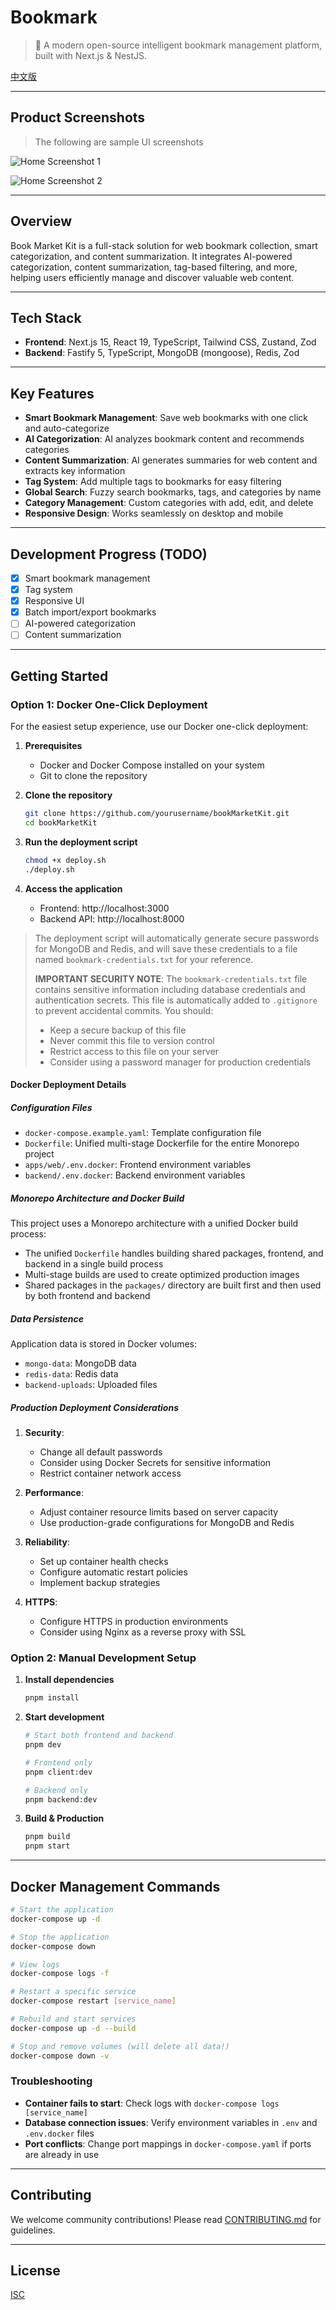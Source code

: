 # Bookmark

> 🚀 A modern open-source intelligent bookmark management platform, built with Next.js & NestJS.

[中文版](./README.zh.md)

---

## Product Screenshots

> The following are sample UI screenshots

![Home Screenshot 1](https://pic1.imgdb.cn/item/6810b45c58cb8da5c8d45ebc.png)

![Home Screenshot 2](https://pic1.imgdb.cn/item/6810b45c58cb8da5c8d45ebd.png)

---

## Overview

Book Market Kit is a full-stack solution for web bookmark collection, smart categorization, and content summarization. It integrates AI-powered categorization, content summarization, tag-based filtering, and more, helping users efficiently manage and discover valuable web content.

---

## Tech Stack

- **Frontend**: Next.js 15, React 19, TypeScript, Tailwind CSS, Zustand, Zod
- **Backend**: Fastify 5, TypeScript, MongoDB (mongoose), Redis, Zod

---

## Key Features

- **Smart Bookmark Management**: Save web bookmarks with one click and auto-categorize
- **AI Categorization**: AI analyzes bookmark content and recommends categories
- **Content Summarization**: AI generates summaries for web content and extracts key information
- **Tag System**: Add multiple tags to bookmarks for easy filtering
- **Global Search**: Fuzzy search bookmarks, tags, and categories by name
- **Category Management**: Custom categories with add, edit, and delete
- **Responsive Design**: Works seamlessly on desktop and mobile

---

## Development Progress (TODO)

- [x] Smart bookmark management
- [x] Tag system
- [x] Responsive UI
- [x] Batch import/export bookmarks
- [ ] AI-powered categorization
- [ ] Content summarization

---

## Getting Started

### Option 1: Docker One-Click Deployment

For the easiest setup experience, use our Docker one-click deployment:

1. **Prerequisites**
   - Docker and Docker Compose installed on your system
   - Git to clone the repository

2. **Clone the repository**
   ```bash
   git clone https://github.com/yourusername/bookMarketKit.git
   cd bookMarketKit
   ```

3. **Run the deployment script**
   ```bash
   chmod +x deploy.sh
   ./deploy.sh
   ```

4. **Access the application**
   - Frontend: http://localhost:3000
   - Backend API: http://localhost:8000

> The deployment script will automatically generate secure passwords for MongoDB and Redis, and will save these credentials to a file named `bookmark-credentials.txt` for your reference.
>
> **IMPORTANT SECURITY NOTE**: The `bookmark-credentials.txt` file contains sensitive information including database credentials and authentication secrets. This file is automatically added to `.gitignore` to prevent accidental commits. You should:
> - Keep a secure backup of this file
> - Never commit this file to version control
> - Restrict access to this file on your server
> - Consider using a password manager for production credentials

#### Docker Deployment Details

##### Configuration Files

- `docker-compose.example.yaml`: Template configuration file
- `Dockerfile`: Unified multi-stage Dockerfile for the entire Monorepo project
- `apps/web/.env.docker`: Frontend environment variables
- `backend/.env.docker`: Backend environment variables

##### Monorepo Architecture and Docker Build

This project uses a Monorepo architecture with a unified Docker build process:
- The unified `Dockerfile` handles building shared packages, frontend, and backend in a single build process
- Multi-stage builds are used to create optimized production images
- Shared packages in the `packages/` directory are built first and then used by both frontend and backend

##### Data Persistence

Application data is stored in Docker volumes:
- `mongo-data`: MongoDB data
- `redis-data`: Redis data
- `backend-uploads`: Uploaded files

##### Production Deployment Considerations

1. **Security**:
   - Change all default passwords
   - Consider using Docker Secrets for sensitive information
   - Restrict container network access

2. **Performance**:
   - Adjust container resource limits based on server capacity
   - Use production-grade configurations for MongoDB and Redis

3. **Reliability**:
   - Set up container health checks
   - Configure automatic restart policies
   - Implement backup strategies

4. **HTTPS**:
   - Configure HTTPS in production environments
   - Consider using Nginx as a reverse proxy with SSL

### Option 2: Manual Development Setup

1. **Install dependencies**

   ```bash
   pnpm install
   ```

2. **Start development**

   ```bash
   # Start both frontend and backend
   pnpm dev

   # Frontend only
   pnpm client:dev

   # Backend only
   pnpm backend:dev
   ```

3. **Build & Production**
   ```bash
   pnpm build
   pnpm start
   ```

---

## Docker Management Commands

```bash
# Start the application
docker-compose up -d

# Stop the application
docker-compose down

# View logs
docker-compose logs -f

# Restart a specific service
docker-compose restart [service_name]

# Rebuild and start services
docker-compose up -d --build

# Stop and remove volumes (will delete all data!)
docker-compose down -v
```

### Troubleshooting

- **Container fails to start**: Check logs with `docker-compose logs [service_name]`
- **Database connection issues**: Verify environment variables in `.env` and `.env.docker` files
- **Port conflicts**: Change port mappings in `docker-compose.yaml` if ports are already in use

---

## Contributing

We welcome community contributions! Please read [CONTRIBUTING.md](CONTRIBUTING.md) for guidelines.

---

## License

[ISC](./LICENSE)
